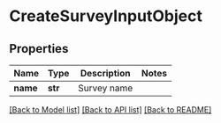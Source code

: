 # CreateSurveyInputObject

## Properties
Name | Type | Description | Notes
------------ | ------------- | ------------- | -------------
**name** | **str** | Survey name | 

[[Back to Model list]](../README.md#documentation-for-models) [[Back to API list]](../README.md#documentation-for-api-endpoints) [[Back to README]](../README.md)



